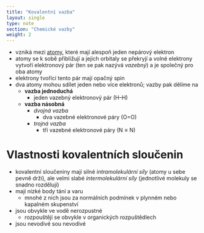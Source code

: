 ```yaml
---
title: "Kovalentní vazba"
layout: single
type: note
section: "Chemické vazby"
weight: 2
---
```

- vzniká mezi [atomy](/notes/research/chemistry/general-chemistry/atom), které mají alespoň jeden nepárový elektron
- atomy se k sobě přibližují a jejich orbitaly se překryjí a volné elektrony vytvoří elektronový pár (ten se pak nazývá _vazebný_) a je společný pro oba atomy
- elektrony tvořící tento pár mají opačný spin
- dva atomy mohou sdílet jeden nebo více elektronů; vazby pak dělíme na
    - **vazba jednoduchá**
        - jeden vazebný elektronový pár ($\text{H--H}$)
    - **vazba násobná**
        - _dvojná vazba_ 
            - dva vazebné elektronové páry ($\text{O=O}$)
        - _trojná vazba_
            - tři vazebné elektronové páry ($\text{N}\equiv\text{N}$)
# Vlastnosti kovalentních sloučenin
- kovalentní sloučeniny mají silné _intramolekulární síly_ (atomy u sebe pevně drží), ale velmi slabé _intermolekulární síly_ (jednotlivé molekuly se snadno rozdělují)
- mají nízké body tání a varu
    - mnohé z nich jsou za normálních podmínek v plynném nebo kapalném skupenství
- jsou obvykle ve vodě nerozpustné
    - rozpouštějí se obvykle v organických rozpuštědlech
- jsou nevodivé
sou nevodivé
